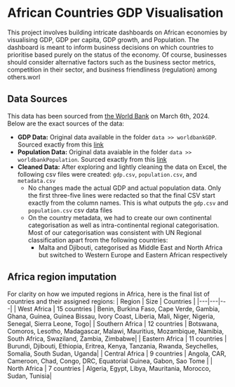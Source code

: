 # African Countries GDP Visualisation
This project involves building intricate dashboards on African economies by visualising GDP, GDP per capita, GDP growth, and Population. The dashboard is meant to inform business decisions on which countries to prioritise based purely on the status of the economy. Of course, businesses should consider alternative factors such as the business sector metrics, competition in their sector, and business friendliness (regulation) among others.worl

## Data Sources
This data has been sourced from [the World Bank](https://data.worldbank.org/) on March 6th, 2024. Below are the exact sources of the data:
- **GDP Data:** Original data available in the folder `data >> worldbankGDP`. Sourced exactly from this [link](https://data.worldbank.org/indicator/NY.GDP.MKTP.CD)
- **Population Data:** Original data avaiable in the folder `data >> worldbankPopulation`. Sourced exactly from this [link]()
- **Cleaned Data:** After exploring and lightly cleaning the data on Excel, the following csv files were created: `gdp.csv`, `population.csv`, and `metadata.csv`
    - No changes made the actual GDP and actual population data. Only the first three-five lines were redacted so that the final CSV start exactly from the column names. This is what outputs the `gdp.csv` and `population.csv` csv data files
    - On the country metadata, we had to create our own continental categorisation as well as intra-continental regional categorisation. Most of our categorisation was consistent with UN Regional classification apart from the following countries:
        - Malta and Djibouti, categorised as Middle East and North Africa but switched to Western Europe and Eastern African respectively

## Africa region imputation
For clarity on how we imputed regions in Africa, here is the final list of countries and their assigned regions:
| Region | Size | Countries |
|---|---|---|
| West Africa | 15 countries | Benin, Burkina Faso, Cape Verde, Gambia, Ghana, Guinea, Guinea Bissau, Ivory Coast, Liberia, Mali, Niger, Nigeria, Senegal, Sierra Leone, Togo|
| Southern Africa | 12 countries | Botswana, Comoros, Lesotho, Madagascar, Malawi, Mauritius, Mozambique, Namibia, South Africa, Swaziland, Zambia, Zimbabwe|
| Eastern Africa | 11 countries | Burundi, Djibouti, Ethiopia, Eritrea, Kenya, Tanzania, Rwanda, Seychelles, Somalia, South Sudan, Uganda|
| Central Africa | 9 countries | Angola, CAR, Cameroon, Chad, Congo, DRC, Equatorial Guinea, Gabon, Sao Tome |
| North Africa | 7 countries | Algeria, Egypt, Libya, Mauritania, Morocco, Sudan, Tunisia|